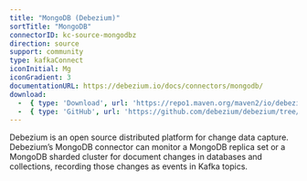 ```yaml
---
title: "MongoDB (Debezium)"
sortTitle: "MongoDB"
connectorID: kc-source-mongodbz
direction: source
support: community
type: kafkaConnect
iconInitial: Mg
iconGradient: 3
documentationURL: https://debezium.io/docs/connectors/mongodb/
download:
  -  { type: 'Download', url: 'https://repo1.maven.org/maven2/io/debezium/debezium-connector-mongodb/1.2.0.Final/debezium-connector-mongodb-1.2.0.Final-plugin.tar.gz' }
  -  { type: 'GitHub', url: 'https://github.com/debezium/debezium/tree/master/debezium-connector-mongodb' }
---
```


Debezium is an open source distributed platform for change data capture. Debezium’s MongoDB connector can monitor a MongoDB replica set or a MongoDB sharded cluster for document changes in databases and collections, recording those changes as events in Kafka topics.
